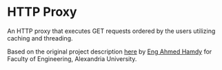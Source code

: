 # HTTP Proxy

An HTTP proxy that executes GET requests ordered by the users utilizing caching and threading.

Based on the original project description [here](https://docs.google.com/document/d/1m4k4J95PSpX29GtkwIFOuoClevUODBJWT3-pKAtFVIA/edit) by [Eng Ahmed Hamdy](https://github.com/shakram02) for Faculty of Engineering, Alexandria University.

